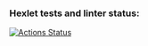 ### Hexlet tests and linter status:
[![Actions Status](https://github.com/sofa52/frontend-project-44/actions/workflows/hexlet-check.yml/badge.svg)](https://github.com/sofa52/frontend-project-44/actions)